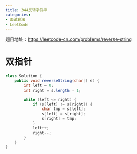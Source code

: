 ```yaml
---
title: 344反转字符串
categories: 
- 面试算法
- LeetCode
---
```


题目地址：https://leetcode-cn.com/problems/reverse-string

# 双指针

```java
class Solution {
    public void reverseString(char[] s) {
        int left = 0;
        int right = s.length - 1;

        while (left <= right) {
            if (s[left] != s[right]) {
                char tmp = s[left];
                s[left] = s[right];
                s[right] = tmp;
            }
            left++;
            right--;
        }
    }
}
```

